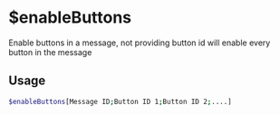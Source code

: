 # $enableButtons

Enable buttons in a message, not providing button id will enable every button in the message

## Usage

```bash
$enableButtons[Message ID;Button ID 1;Button ID 2;....]
```

